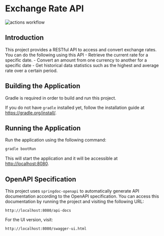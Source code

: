 # Exchange Rate API

![actions workflow](https://github.com/donfiguerres/european-exchange-rate-api/actions/workflows/ci.yml/badge.svg)

## Introduction

This project provides a RESTful API to access and convert exchange rates. You
can do the following using this API
    - Retrieve the current rate for a specific date.
    - Convert an amount from one currency to another for a specific date
    - Get historical data statistics such as the highest and average rate over
        a certain period.

## Building the Application

Gradle is required in order to build and run this project.

If you do not have `gradle` installed yet, follow the installation guide at
<https://gradle.org/install/>.

## Running the Application

Run the application using the following command:

```bash
gradle bootRun
```

This will start the application and it will be accessible at
<http://localhost:8080>.

## OpenAPI Specification

This project uses `springdoc-openapi` to automatically generate API
documentation according to the OpenAPI specification. You can access this
documentation by running the project and visiting the following URL:

```text
http://localhost:8080/api-docs
```

For the UI version, visit:

```text
http://localhost:8080/swagger-ui.html
```
